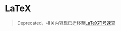 # LaTeX

> Deprecated，相关内容现已迁移至[LaTeX符号速查](https://github.com/Steven-Zhl/Steven-Zhl.github.io/blob/main/_posts/数学/2023-03-12-LaTeX符号速查.md)
